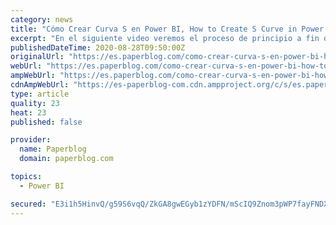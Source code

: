 ```yaml
---
category: news
title: "Cómo Crear Curva S en Power BI, How to Create S Curve in Power BI, Resultados Acumulados Curva S BI"
excerpt: "En el siguiente video veremos el proceso de principio a fin de Cómo Crear Curva S en Power BI, How to Create S Curve in Power BI También conocido como Resultados Acumulados a través del tiempo."
publishedDateTime: 2020-08-28T09:50:00Z
originalUrl: "https://es.paperblog.com/como-crear-curva-s-en-power-bi-how-to-create-s-curve-in-power-bi-resultados-acumulados-curva-s-bi-6142706/"
webUrl: "https://es.paperblog.com/como-crear-curva-s-en-power-bi-how-to-create-s-curve-in-power-bi-resultados-acumulados-curva-s-bi-6142706/"
ampWebUrl: "https://es.paperblog.com/como-crear-curva-s-en-power-bi-how-to-create-s-curve-in-power-bi-resultados-acumulados-curva-s-bi-6142706/amp"
cdnAmpWebUrl: "https://es-paperblog-com.cdn.ampproject.org/c/s/es.paperblog.com/como-crear-curva-s-en-power-bi-how-to-create-s-curve-in-power-bi-resultados-acumulados-curva-s-bi-6142706/amp"
type: article
quality: 23
heat: 23
published: false

provider:
  name: Paperblog
  domain: paperblog.com

topics:
  - Power BI

secured: "E3i1h5HinvQ/g59S6vqQ/ZkGA8gwEGyb1zYDFN/mScIQ9Znom3pWP7fayFNDXf+lsdkT3T8jiz2gtNVflyo2iPTLpbRQFsY18r/n5j+KntYBBKVHoeuZPYnu2AKtpLiLZFzjEU83HdWhCkSIMW/sC6rncADcKOXogKuRP0+TbSHYVxpU4pzm6rsfIo87btgOqBCcE+I5myDozV9VQMa+4RE8BznUHvy96WIdEnQA5VMdAF6HqLqsI8gfDstycU9JtEc/nPOB6Kbwk1dogVe10HtqtY/Bg3G9RqdxPgKKwFcPM9cJUZxoiW8HEKWa3vST+QSyMhm6Uzy+AS6UGDk7e9ZymMY4zdW9L5ELTPaYjhE=;qDf5lylzg75LxE4Z3mm7DA=="
---
```


